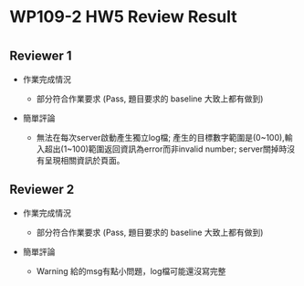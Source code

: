 
WP109-2 HW5 Review Result
=========================

# 

## Reviewer 1
- 作業完成情況
	- 部分符合作業要求 (Pass, 題目要求的 baseline 大致上都有做到)

- 簡單評論
	- 無法在每次server啟動產生獨立log檔; 產生的目標數字範圍是(0~100),輸入超出(1~100)範圍返回資訊為error而非invalid number; server關掉時沒有呈現相關資訊於頁面。


## Reviewer 2
- 作業完成情況
	- 部分符合作業要求 (Pass, 題目要求的 baseline 大致上都有做到)

- 簡單評論
	- Warning 給的msg有點小問題，log檔可能還沒寫完整

